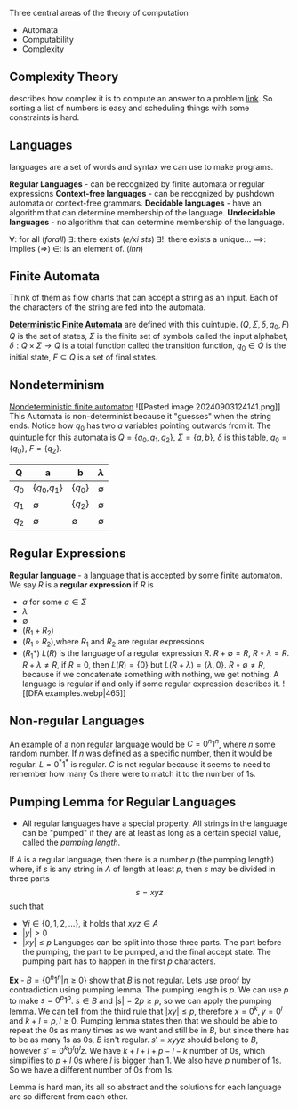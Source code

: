 Three central areas of the theory of computation
- Automata
- Computability
- Complexity
## Complexity Theory
describes how complex it is to compute an answer to a problem [link](https://en.wikipedia.org/wiki/Computational_complexity_theory). So sorting a list of numbers is easy and scheduling things with some constraints is hard. 

## Languages
languages are a set of words and syntax we can use to make programs. 

**Regular Languages** - can be recognized by finite automata or regular expressions
**Context-free languages** - can be recognized by pushdown automata or context-free grammars. 
**Decidable languages** - have an algorithm that can determine membership of the language.
**Undecidable languages** - no algorithm that can determine membership of the language.

$\forall$: for all (*forall*)
$\exists$: there exists (*e/xi sts*)
$\exists!$: there exists a unique... 
$\implies$: implies (*=>*)
$\in$: is an element of. (*inn*)

## Finite Automata
Think of them as flow charts that can accept a string as an input. Each of the characters of the string are fed into the automata.

[**Deterministic Finite Automata**](https://en.wikipedia.org/wiki/Deterministic_finite_automaton) are defined with this quintuple.
$(Q,\Sigma,\delta, q_{0}, F)$ 
$Q$ is the set of states, $\Sigma$ is the finite set of symbols called the input alphabet, $\delta: Q \times \Sigma \to Q$ is a total function called the transition function, $q_{0}\in Q$ is the initial state, $F\subseteq Q$ is a set of final states.   
## Nondeterminism
[Nondeterministic finite automaton](https://en.wikipedia.org/wiki/Nondeterministic_finite_automaton)
![[Pasted image 20240903124141.png]] 
This Automata is non-determinist because it "guesses" when the string ends. Notice how $q_{0}$ has two $a$ variables pointing outwards from it. 
The quintuple for this automata is $Q=\{q_{0},q_{1},q_{2}\}$, $\Sigma=\{a,b\}$, $\delta$ is this table, $q_{0}=\{q_{0}\}$, $F=\{q_{2}\}$.

| Q       | a                 | b           | $\lambda$   |
| ------- | ----------------- | ----------- | ----------- |
| $q_{0}$ | {$q_{0}$,$q_{1}$} | {$q_{0}$}   | $\emptyset$ |
| $q_{1}$ | $\emptyset$       | {$q_{2}$}   | $\emptyset$ |
| $q_{2}$ | $\emptyset$       | $\emptyset$ | $\emptyset$ |
## Regular Expressions
**Regular language** - a language that is accepted by some finite automaton.
We say $R$ is a **regular expression** if $R$ is 
- $a$ for some $a\in\Sigma$ 
- $\lambda$
- $\emptyset$
- ($R_{1}+R_{2}$)
- ($R_{1}\circ R_{2}$),where $R_{1}$ and $R_{2}$ are regular expressions
- ($R_{1}*$)
$L(R)$ is the language of a regular expression $R$.
$R+\emptyset=R$, $R\circ\lambda =R$. $R+\lambda\neq R$, if $R=0$, then $L(R)=\{ 0 \}$ but $L(R+\lambda)=\{ \lambda,0 \}$. $R\circ\emptyset\neq R$, because if we concatenate something with nothing, we get nothing.
A language is regular if and only if some regular expression describes it. 
![[DFA examples.webp|465]] 
## Non-regular Languages
An example of a non regular language would be $C=0^n1^n$, where $n$ some random number. If $n$ was defined as a specific number, then it would be regular. $L=0^*1^*$ is regular. $C$ is not regular because it seems to need to remember how many 0s there were to match it to the number of 1s. 
## Pumping Lemma for Regular Languages
- All regular languages have a special property. All strings in the language can be "pumped" if they are at least as long as a certain special value, called the *pumping length*.

If $A$ is a regular language, then there is a number $p$ (the pumping length) where, if $s$ is any string in $A$ of length at least $p$, then $s$ may be divided in three parts 
$$
s = xyz
$$ such that 
- $\forall i \in \{ 0,1,2,\dots \}$, it holds that $xyz\in A$
- $|y|>0$
- $|xy|\leq p$
Languages can be split into those three parts. The part before the pumping, the part to be pumped, and the final accept state. The pumping part has to happen in the first $p$ characters. 

**Ex** - $B =\{0^n 1^n|n\geq 0\}$ show that $B$ is not regular. Lets use proof by contradiction using pumping lemma. The pumping length is $p$. We can use $p$ to make $s=0^p 1^p$. $s \in B$ and $|s|=2p\geq p$, so we can apply the pumping lemma. 
We can tell from the third rule that $|xy|\leq p$, therefore $x =0^k, y=0^l$ and $k +l=p,l\geq 0$. Pumping lemma states then that we should be able to repeat the 0s as many times as we want and still be in $B$, but since there has to be as many 1s as 0s, $B$ isn't regular. 
$s'=xyyz$ should belong to $B$, however $s'=0^k 0^l 0^l z$. We have $k+l+l+p-l-k$ number of 0s, which simplifies to $p+l$ 0s where $l$ is bigger than 1. We also have $p$ number of 1s. So we have a different number of 0s from 1s. 

Lemma is hard man, its all so abstract and the solutions for each language are so different from each other. 
